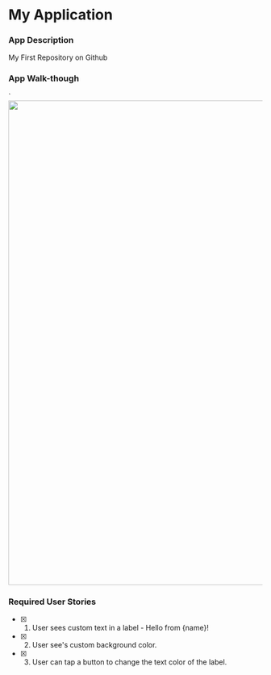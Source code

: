 # My Application

### App Description
My First Repository on Github

### App Walk-though
`
<img src="C:\Users\RF511\AppData\Roaming\Microsoft\Windows\Start Menu\Programs\LICEcap\Hello Gif.gif" width=960><br>


### Required User Stories
- [x] 1. User sees custom text in a label - Hello from {name}!
- [x] 2. User see's custom background color.
- [x] 3. User can tap a button to change the text color of the label.

